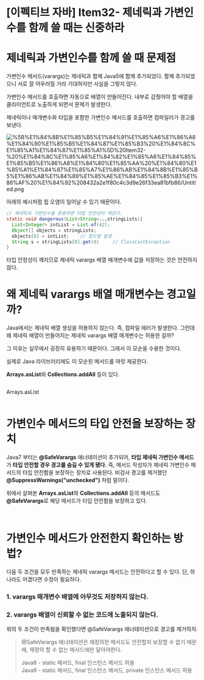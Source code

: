 # [이펙티브 자바] Item32- 제네릭과 가변인수를 함께 쓸 때는 신중하라

# 제네릭과 가변인수를 함께 쓸 때 문제점

가변인수 메서드(varargs)는 제네릭과 함께 Java5에 함께 추가되었다. 함께 추가되었으니 서로 잘 어우러질 거라 기대하지만 사실을 그렇지 않다.

가변인수 메서드를 호출하면 자동으로 배열이 만들어진다. 내부로 감췄어야 할 배열을 클라이언트로 노출하게 되면서 문제가 발생한다. 

제네릭이나 매개변수화 타입을 포함한 가변인수 메서드를 호출하면 컴파일러가 경고를 보낸다.

![%5B%E1%84%8B%E1%85%B5%E1%84%91%E1%85%A6%E1%86%A8%E1%84%90%E1%85%B5%E1%84%87%E1%85%B3%20%E1%84%8C%E1%85%A1%E1%84%87%E1%85%A1%5D%20Item32-%20%E1%84%8C%E1%85%A6%E1%84%82%E1%85%A6%E1%84%85%E1%85%B5%E1%86%A8%E1%84%80%E1%85%AA%20%E1%84%80%E1%85%A1%E1%84%87%E1%85%A7%E1%86%AB%E1%84%8B%E1%85%B5%E1%86%AB%E1%84%89%E1%85%AE%E1%84%85%E1%85%B3%E1%86%AF%20%E1%84%92%208432a2e1f80c4c3d9e26f33ea81bfb86/Untitled.png](%5B%E1%84%8B%E1%85%B5%E1%84%91%E1%85%A6%E1%86%A8%E1%84%90%E1%85%B5%E1%84%87%E1%85%B3%20%E1%84%8C%E1%85%A1%E1%84%87%E1%85%A1%5D%20Item32-%20%E1%84%8C%E1%85%A6%E1%84%82%E1%85%A6%E1%84%85%E1%85%B5%E1%86%A8%E1%84%80%E1%85%AA%20%E1%84%80%E1%85%A1%E1%84%87%E1%85%A7%E1%86%AB%E1%84%8B%E1%85%B5%E1%86%AB%E1%84%89%E1%85%AE%E1%84%85%E1%85%B3%E1%86%AF%20%E1%84%92%208432a2e1f80c4c3d9e26f33ea81bfb86/Untitled.png)

 아래의 예시처럼 힙 오염이 일어날 수 있기 때문이다. 

```java
// 제네릭과 가변인수를 혼용하면 타입 안전성이 깨진다.
static void dangerous(List<String>...stringLists){
  List<Integer> intList = List.of(42);
  Object[] objects = stringLists;
  objects[0] = intList;    // 힙오염 발생
  String s = stringLists[0].get(0)     // ClassCastException
}
```

타입 안정성이 깨지므로 제네릭 varargs 배열 매개변수에 값을 저장하는 것은 안전하지 않다.

# 왜 제네릭 varargs 배열 매개변수는 경고일까?

Java에서는 제네릭 배열 생성을 허용하지 않는다. 즉, 컴파일 에러가 발생한다. 그런데 왜 제네릭 배열이 만들어지는 제네릭 varargs 배열 매개변수는 허용한 걸까?

그 이유는 실무에서 굉장히 유용하기 때문이다. 그래서 이 모순을 수용한 것이다.

실제로 Java 라이브러리에도 이 모순된 메서드를 여럿 제공한다.

**Arrays.asList**와 **Collections.addAll** 등이 있다.

![]()

Arrays.asList

![]()

# 가변인수 메서드의 타입 안전을 보장하는 장치

Java7 부터는 **@SafeVarargs** 애너테이션이 추가되어, **타입 제네릭 가변인수 메서드**가 **타입 안전할 경우 경고를 숨길 수 있게 됐다.** 즉, 메서드 작성자가 제네릭 가변인수 메서드의 타입 안전함을 보장하는 장치로 사용된다. 비검사 경고를 제거했던 **@SuppressWarnings("unchecked")** 처럼 말이다.

위에서 살펴본 **Arrays.asList**와 **Collections.addAll** 등의 메서드도 **@SafeVarargs**로 해당 메서드가 타입 안전함을 보장하고 있다.

![]()

![]()

# 가변인수 메서드가 안전한지 확인하는 방법?

다음 두 조건을 모두 만족하는 제네릭 varargs 메서드는 안전하다고 할 수 있다. 단, 하나라도 어겼다면 수정이 필요하다.

### 1. varargs 매개변수 배열에 아무것도 저장하지 않는다.

### 2. varargs 배열이 신뢰할 수 없는 코드에 노출되지 않는다.

위의 두 조건이 만족됨을 확인했다면 @SafeVarargs 애너테이션으로 경고를 제거하자.

> @SafeVarargs 애너테이션은 재정의한 메서드도 안전할지 보장할 수 없기 때문에, 재정의 할 수 없는 메서드에만 달아야한다.
>
>Java8 - static 메서드, final 인스턴스 메서드 허용  
 Java9 - static 메서드, final 인스턴스 메서드, private 인스턴스 메서드 허용